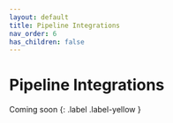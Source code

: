 ```yaml
---
layout: default
title: Pipeline Integrations
nav_order: 6
has_children: false
---
```


# Pipeline Integrations

Coming soon
{: .label .label-yellow }